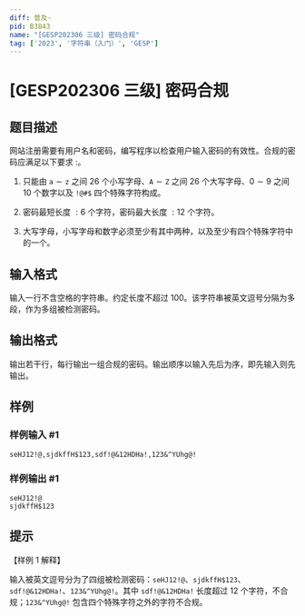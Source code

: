 ```yaml
---
diff: 普及-
pid: B3843
name: "[GESP202306 三级] 密码合规"
tag: ['2023', '字符串（入门）', 'GESP']
---
```

# [GESP202306 三级] 密码合规
## 题目描述

网站注册需要有用户名和密码，编写程序以检查用户输入密码的有效性。合规的密码应满足以下要求 :。

1. 只能由 $\texttt a \sim \texttt z$ 之间 $26$ 个小写字母、$\texttt A \sim \texttt Z$ 之间 $26$ 个大写字母、$0 \sim 9$ 之间 $10$ 个数字以及 `!@#$` 四个特殊字符构成。

2. 密码最短长度 $:6$ 个字符，密码最大长度 $:12$ 个字符。

3. 大写字母，小写字母和数字必须至少有其中两种，以及至少有四个特殊字符中的一个。
## 输入格式

输入一行不含空格的字符串。约定长度不超过 $100$。该字符串被英文逗号分隔为多段，作为多组被检测密码。
## 输出格式

输出若干行，每行输出一组合规的密码。输出顺序以输入先后为序，即先输入则先输出。
## 样例

### 样例输入 #1
```
seHJ12!@,sjdkffH$123,sdf!@&12HDHa!,123&^YUhg@!
```
### 样例输出 #1
```
seHJ12!@
sjdkffH$123
```
## 提示

【样例 1 解释】

输入被英文逗号分为了四组被检测密码：`seHJ12!@`、`sjdkffH$123`、`sdf!@&12HDHa!`、`123&^YUhg@!`。其中 `sdf!@&12HDHa!` 长度超过 12 个字符，不合规；`123&^YUhg@!` 包含四个特殊字符之外的字符不合规。
